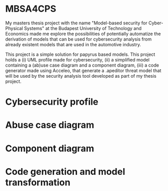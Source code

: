 # MBSA4CPS
My masters thesis project with the name "Model-based security for Cyber-Physical Systems" at the Budapest University of Technology and Economics made me explore the possibilities of potentially automatize the derivation of models that can be used for cybersecurity analysis from already existent models that are used in the automotive industry.

This project is a simple solution for papyrus based models. This project holds a (i) UML profile made for cybersecurity, (ii) a simplified model containing a (ab)use case diagram and a component diagram, (iii) a code generator made using Acceleo, that generate a .apeditor threat model that will be used by the security analysis tool developed as part of my thesis project.

# Cybersecurity profile

# Abuse case diagram

# Component diagram

# Code generation and model transformation
